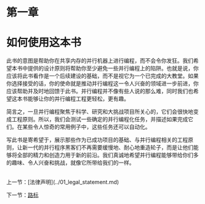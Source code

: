 # 第一章

# 如何使用这本书

此书的意图是帮助你在共享内存的并行机器上进行编程，而不会令你发狂。我们希望本书中提供的设计原则将帮助你至少避免一些并行编程上的陷阱。也就是说，你应该将此书看作是一个后续建设的基础，而不是视它为一个已完成的大教堂。如果你选择接受的话，你的使命就是推动并行编程这一令人兴奋的领域进一步前进，你应该帮助并及时地回馈于此书。并行编程并不像有些人说的那么难，同时我们也希望这本书能够让你的并行编程工程更轻松，更有趣。

简言之，一旦并行编程聚焦于科学、研究和大挑战项目所关心的，它们会很快地变成工程原则。所以，我们会测试一些确定的并行编程化任务，并描述如果完成它们。在某些令人惊奇的常用例子中，这些任务还可以自动化。

写此书是寄希望于，展示那些作为已成功项目的基础、与并行编程相关的工程原则，让新一代的并行程序黑客们不再需要缓慢地、耐心地重造轮子，而是让他们能够将全部的精力和创造力用于新的前沿。我们真诚地希望并行编程能够带给你们多的趣味、令人兴奋和挑战，就像它所带给我们的一样。

<br />
上一节：[法律声明](../01_legal_statement.md)

下一节：[路标](sec01_roadmap.md)
<br />
